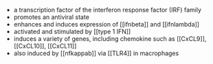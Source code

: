 - a transcription factor of the interferon response factor (IRF) family 
- promotes an antiviral state
- enhances and induces expression of [[ifnbeta]] and [[ifnlambda]]
- activated and stimulated by [[type 1 IFN]]
- induces a variety of genes, including chemokine such as [[CxCL9]], [[CxCL10]], [[CxCL11]]
- also induced by [[nfkappab]] via [[TLR4]] in macrophages 
